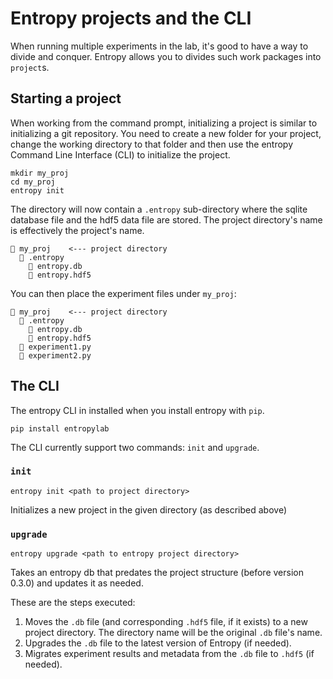 # Entropy projects and the CLI 

When running multiple experiments in the lab, it's good to have a way to divide and conquer. Entropy allows you to divides such work packages into `project`s. 

## Starting a project

When working from the command prompt, initializing a project is similar to initializing a git repository.
You need to create a new folder for your project, change the working directory to that folder and then use
the entropy Command Line Interface (CLI) to initialize the project.

```shell
mkdir my_proj
cd my_proj
entropy init
```

The directory will now contain a `.entropy` sub-directory where the sqlite database file and the hdf5 data
file are stored. The project directory's name is effectively the project's name.

```
📁 my_proj    <--- project directory
  📁 .entropy
    📄 entropy.db
    📄 entropy.hdf5
```

You can then place the experiment files under `my_proj`: 
```
📁 my_proj    <--- project directory
  📁 .entropy
    📄 entropy.db
    📄 entropy.hdf5
  📄 experiment1.py
  📄 experiment2.py
```

## The CLI

The entropy CLI in installed when you install entropy with `pip`.
```shell
pip install entropylab
```
The CLI currently support two commands: `init` and `upgrade`.

### `init`

```shell
entropy init <path to project directory>
```

Initializes a new project in the given directory (as described above)

### `upgrade`

```shell
entropy upgrade <path to entropy project directory>
```
Takes an entropy db that predates the project structure (before version 0.3.0) and updates it as needed.

These are the steps executed:
1. Moves the `.db` file (and corresponding `.hdf5` file, if it exists) to a new project directory. 
The directory name will be the original `.db` file's name.
2. Upgrades the `.db` file to the latest version of Entropy (if needed).
3. Migrates experiment results and metadata from the `.db` file to `.hdf5` (if needed).